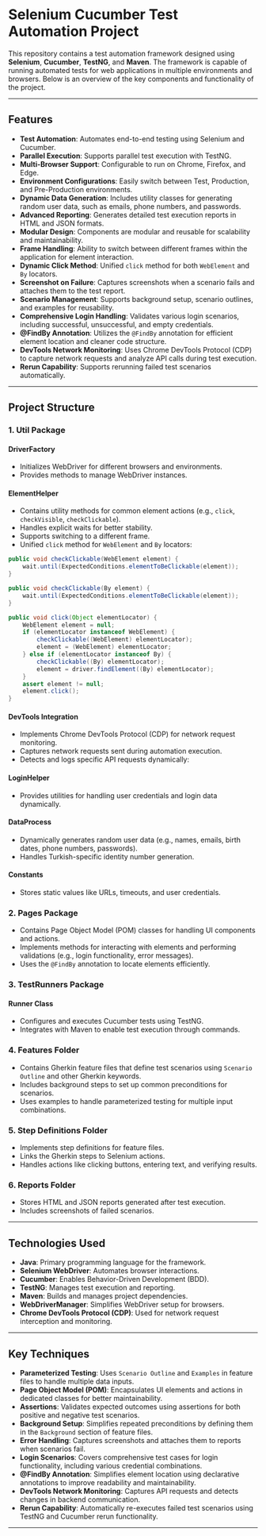 # Selenium Cucumber Test Automation Project

This repository contains a test automation framework designed using **Selenium**, **Cucumber**, **TestNG**, and **Maven**. The framework is capable of running automated tests for web applications in multiple environments and browsers. Below is an overview of the key components and functionality of the project.

---

## Features

- **Test Automation**: Automates end-to-end testing using Selenium and Cucumber.
- **Parallel Execution**: Supports parallel test execution with TestNG.
- **Multi-Browser Support**: Configurable to run on Chrome, Firefox, and Edge.
- **Environment Configurations**: Easily switch between Test, Production, and Pre-Production environments.
- **Dynamic Data Generation**: Includes utility classes for generating random user data, such as emails, phone numbers, and passwords.
- **Advanced Reporting**: Generates detailed test execution reports in HTML and JSON formats.
- **Modular Design**: Components are modular and reusable for scalability and maintainability.
- **Frame Handling**: Ability to switch between different frames within the application for element interaction.
- **Dynamic Click Method**: Unified `click` method for both `WebElement` and `By` locators.
- **Screenshot on Failure**: Captures screenshots when a scenario fails and attaches them to the test report.
- **Scenario Management**: Supports background setup, scenario outlines, and examples for reusability.
- **Comprehensive Login Handling**: Validates various login scenarios, including successful, unsuccessful, and empty credentials.
- **@FindBy Annotation**: Utilizes the `@FindBy` annotation for efficient element location and cleaner code structure.
- **DevTools Network Monitoring**: Uses Chrome DevTools Protocol (CDP) to capture network requests and analyze API calls during test execution.
- **Rerun Capability**: Supports rerunning failed test scenarios automatically.
---

## Project Structure

### 1. Util Package

#### DriverFactory
- Initializes WebDriver for different browsers and environments.
- Provides methods to manage WebDriver instances.

#### ElementHelper
- Contains utility methods for common element actions (e.g., `click`, `checkVisible`, `checkClickable`).
- Handles explicit waits for better stability.
- Supports switching to a different frame.
- Unified `click` method for `WebElement` and `By` locators:

```java
public void checkClickable(WebElement element) {
    wait.until(ExpectedConditions.elementToBeClickable(element));
}

public void checkClickable(By element) {
    wait.until(ExpectedConditions.elementToBeClickable(element));
}

public void click(Object elementLocator) {
    WebElement element = null;
    if (elementLocator instanceof WebElement) {
        checkClickable((WebElement) elementLocator);
        element = (WebElement) elementLocator;
    } else if (elementLocator instanceof By) {
        checkClickable((By) elementLocator);
        element = driver.findElement((By) elementLocator);
    }
    assert element != null;
    element.click();
}
```

#### DevTools Integration
- Implements Chrome DevTools Protocol (CDP) for network request monitoring.
- Captures network requests sent during automation execution.
- Detects and logs specific API requests dynamically:


#### LoginHelper
- Provides utilities for handling user credentials and login data dynamically.

#### DataProcess
- Dynamically generates random user data (e.g., names, emails, birth dates, phone numbers, passwords).
- Handles Turkish-specific identity number generation.

#### Constants
- Stores static values like URLs, timeouts, and user credentials.

### 2. Pages Package
- Contains Page Object Model (POM) classes for handling UI components and actions.
- Implements methods for interacting with elements and performing validations (e.g., login functionality, error messages).
- Uses the `@FindBy` annotation to locate elements efficiently.

### 3. TestRunners Package

#### Runner Class
- Configures and executes Cucumber tests using TestNG.
- Integrates with Maven to enable test execution through commands.

### 4. Features Folder
- Contains Gherkin feature files that define test scenarios using `Scenario Outline` and other Gherkin keywords.
- Includes background steps to set up common preconditions for scenarios.
- Uses examples to handle parameterized testing for multiple input combinations.

### 5. Step Definitions Folder
- Implements step definitions for feature files.
- Links the Gherkin steps to Selenium actions.
- Handles actions like clicking buttons, entering text, and verifying results.

### 6. Reports Folder
- Stores HTML and JSON reports generated after test execution.
- Includes screenshots of failed scenarios.

---

## Technologies Used

- **Java**: Primary programming language for the framework.
- **Selenium WebDriver**: Automates browser interactions.
- **Cucumber**: Enables Behavior-Driven Development (BDD).
- **TestNG**: Manages test execution and reporting.
- **Maven**: Builds and manages project dependencies.
- **WebDriverManager**: Simplifies WebDriver setup for browsers.
- **Chrome DevTools Protocol (CDP)**: Used for network request interception and monitoring.

---

## Key Techniques

- **Parameterized Testing**: Uses `Scenario Outline` and `Examples` in feature files to handle multiple data inputs.
- **Page Object Model (POM)**: Encapsulates UI elements and actions in dedicated classes for better maintainability.
- **Assertions**: Validates expected outcomes using assertions for both positive and negative test scenarios.
- **Background Setup**: Simplifies repeated preconditions by defining them in the `Background` section of feature files.
- **Error Handling**: Captures screenshots and attaches them to reports when scenarios fail.
- **Login Scenarios**: Covers comprehensive test cases for login functionality, including various credential combinations.
- **@FindBy Annotation**: Simplifies element location using declarative annotations to improve readability and maintainability.
- **DevTools Network Monitoring**: Captures API requests and detects changes in backend communication.
- **Rerun Capability**: Automatically re-executes failed test scenarios using TestNG and Cucumber rerun functionality.
---



